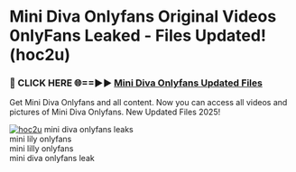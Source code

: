 # Mini Diva Onlyfans Original Videos 0nlyFans Leaked - Files Updated! (hoc2u)

<h3>🔴 CLICK HERE 🌐==►► <a href="https://tinyurl.com/2jnfzry5" rel="nofollow">Mini Diva Onlyfans Updated Files</a></h3>

Get Mini Diva Onlyfans and all content. Now you can access all videos and pictures of Mini Diva Onlyfans. New Updated Files 2025!

[![hoc2u](https://i.imgur.com/GyGTBgg.gif)](https://tinyurl.com/2jnfzry5)
mini diva onlyfans leaks<br>
mini lily onlyfans<br>
mini lilly onlyfans<br>
mini diva onlyfans leak